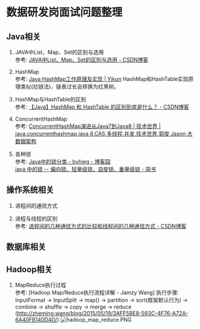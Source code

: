 # 数据研发岗面试问题整理
## Java相关
1. JAVA中List、Map、Set的区别与选用<br>
参考: [JAVA中List、Map、Set的区别与选用 - CSDN博客](https://blog.csdn.net/ABBuggy/article/details/7720666)

2. HashMap<br>
参考: [Java HashMap工作原理及实现 | Yikun](https://yikun.github.io/2015/04/01/Java-HashMap工作原理及实现/)
HashMap和HashTable实现原理类似(拉链法)，链表过长会转换为红黑树。

3. HashMap与HashTable的区别<br>
参考: [【Java】HashMap 和 HashTable 的区别到底是什么？ - CSDN博客](https://blog.csdn.net/u010983881/article/details/49762595)

4. ConcurrentHashMap<br>
参考: [ConcurrentHashMap演进从Java7到Java8 | 技术世界 | java,concurrenthashmap,java 8,CAS,多线程,并发,技术世界,郭俊 Jason,大数据架构](http://www.jasongj.com/java/concurrenthashmap/)

5. 各种锁<br>
参考: 
[Java中的锁分类 - byhieg - 博客园](https://www.cnblogs.com/qifengshi/p/6831055.html)<br>
[java 中的锁 -- 偏向锁、轻量级锁、自旋锁、重量级锁 - 简书](https://www.jianshu.com/p/78cf35f01b2f)

## 操作系统相关
1. 进程间的通信方式<br>

2. 进程与线程的区别<br>
参考: [进程间的几种通信方式的比较和线程间的几种通信方式 - CSDN博客](https://blog.csdn.net/yang_teng_/article/details/53325280)

## 数据库相关

## Hadoop相关
1. MapReduce执行过程<br>
参考: [Hadoop Map/Reduce执行流程详解 - Jamzy Wang]
执行步骤: InputFormat -> InputSplit -> map() -> partition -> sort(框架默认行为) -> combine -> shuffle -> copy -> merge -> reduce
(http://zheming.wang/blog/2015/05/19/3AFF5BE8-593C-4F76-A72A-6A40FB140D4D/)
![hadoop_map_reduce.PNG](http://7xjuf4.com1.z0.glb.clouddn.com/hadoop_map_reduce.PNG)
